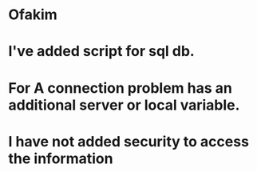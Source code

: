 # Ofakim
# I've added script for sql db.
# For A connection problem has an additional server or local variable.
# I have not added security to access the information
